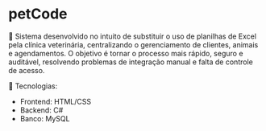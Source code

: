 # petCode

💾 Sistema desenvolvido no intuito de substituir o uso de planilhas de Excel pela clínica veterinária, centralizando o gerenciamento de clientes, animais e agendamentos. O objetivo é tornar o processo mais rápido, seguro e auditável, resolvendo problemas de integração manual e falta de controle de acesso.

🧰 Tecnologias:

-    Frontend: HTML/CSS
-    Backend: C#
-   Banco: MySQL
